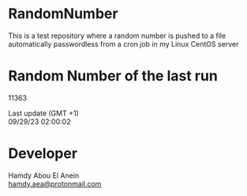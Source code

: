 # RandomNumber    
This is a test repository where a random number is pushed to a file automatically passwordless from a cron job in my Linux CentOS server    
# Random Number of the last run   
11363
      
Last update (GMT +1)    
09/29/23 02:00:02
# Developer    
Hamdy Abou El Anein   
hamdy.aea@protonmail.com
